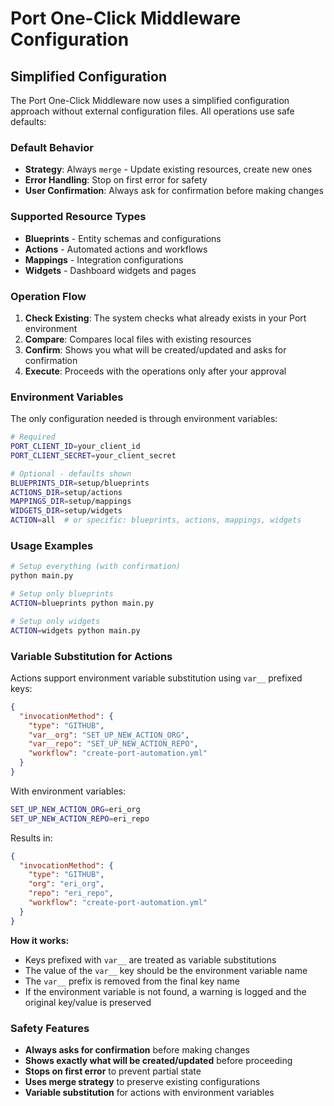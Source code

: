 # Port One-Click Middleware Configuration

## Simplified Configuration

The Port One-Click Middleware now uses a simplified configuration approach without external configuration files. All operations use safe defaults:

### Default Behavior

- **Strategy**: Always `merge` - Update existing resources, create new ones
- **Error Handling**: Stop on first error for safety
- **User Confirmation**: Always ask for confirmation before making changes

### Supported Resource Types

- **Blueprints** - Entity schemas and configurations
- **Actions** - Automated actions and workflows  
- **Mappings** - Integration configurations
- **Widgets** - Dashboard widgets and pages

### Operation Flow

1. **Check Existing**: The system checks what already exists in your Port environment
2. **Compare**: Compares local files with existing resources
3. **Confirm**: Shows you what will be created/updated and asks for confirmation
4. **Execute**: Proceeds with the operations only after your approval

### Environment Variables

The only configuration needed is through environment variables:

```bash
# Required
PORT_CLIENT_ID=your_client_id
PORT_CLIENT_SECRET=your_client_secret

# Optional - defaults shown
BLUEPRINTS_DIR=setup/blueprints
ACTIONS_DIR=setup/actions  
MAPPINGS_DIR=setup/mappings
WIDGETS_DIR=setup/widgets
ACTION=all  # or specific: blueprints, actions, mappings, widgets
```

### Usage Examples

```bash
# Setup everything (with confirmation)
python main.py

# Setup only blueprints
ACTION=blueprints python main.py

# Setup only widgets  
ACTION=widgets python main.py
```

### Variable Substitution for Actions

Actions support environment variable substitution using `var__` prefixed keys:

```json
{
  "invocationMethod": {
    "type": "GITHUB",
    "var__org": "SET_UP_NEW_ACTION_ORG",
    "var__repo": "SET_UP_NEW_ACTION_REPO",
    "workflow": "create-port-automation.yml"
  }
}
```

With environment variables:
```bash
SET_UP_NEW_ACTION_ORG=eri_org
SET_UP_NEW_ACTION_REPO=eri_repo
```

Results in:
```json
{
  "invocationMethod": {
    "type": "GITHUB",
    "org": "eri_org",
    "repo": "eri_repo",
    "workflow": "create-port-automation.yml"
  }
}
```

**How it works:**
- Keys prefixed with `var__` are treated as variable substitutions
- The value of the `var__` key should be the environment variable name
- The `var__` prefix is removed from the final key name
- If the environment variable is not found, a warning is logged and the original key/value is preserved

### Safety Features

- **Always asks for confirmation** before making changes
- **Shows exactly what will be created/updated** before proceeding
- **Stops on first error** to prevent partial state
- **Uses merge strategy** to preserve existing configurations
- **Variable substitution** for actions with environment variables
